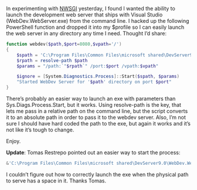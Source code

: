 In experimenting with [NWSGI](http://www.codeplex.com/NWSGI) yesterday,
I found I wanted the ability to launch the development web server that
ships with Visual Studio (WebDev.WebServer.exe) from the command line. I
hacked up the following PowerShell function and dropped it into my
\$profile so I can easily launch the web server in any directory any
time I need. Thought I’d share:

``` powershell
function webdev($path,$port=8080,$vpath='/')
{
    $spath = 'C:\Program Files\Common Files\microsoft shared\DevServer9.0\WebDev.WebServer.EXE'
    $rpath = resolve-path $path  
    $params = "/path:`"$rpath`" /port:$port /vpath:$vpath"  

    $ignore = [System.Diagnostics.Process]::Start($spath, $params)  
    "Started WebDev Server for '$path' directory on port $port"  
}
```

There’s probably an easier way to launch an exe with parameters than
Sys.Diags.Process.Start, but it works. Using resolve-path is the key,
that lets me pass in a relative path on the command line, but the script
converts it to an absolute path in order to pass it to the webdev
server. Also, I’m not sure I should have hard coded the path to the exe,
but again it works and it’s not like it’s tough to change.

Enjoy.

**Update**: Tomas
Restrepo pointed out an easier way to start the process:

``` powershell
&'C:\Program Files\Common Files\microsoft shared\DevServer9.0\WebDev.WebServer.EXE' "/path:$rpath" "/port:$port" "/vpath:$vpath"
```

I couldn’t figure out how to correctly launch the exe when the physical
path to serve has a space in it. Thanks Tomas.
